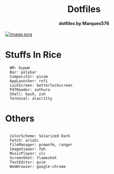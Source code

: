 <h1 align="center">Dotfiles</h1>
<h4 align="center">dotfiles by Marques576</h4>

[![image.png](https://i.postimg.cc/fbX1GY9X/image.png)](https://postimg.cc/cKxDYgT4)

# Stuffs In Rice
```
  WM: bspwm
  Bar: polybar
  Compositor: picom
  AppLauncher: rofi
  LockScreen: betterlockscreen
  PdfReader: zathura
  Shell: bash, zsh
  Terminal: alacritty
```

# Others
<pre><code>  
  ColorScheme: Solarized Dark
  Fetch: aria2c
  FileManager: pcmanfm, ranger
  ImageViewer: feh
  MusicPlayer: vlc
  ScreenShot: flameshot
  TextEditor: gvim
  WebBrowser: google-chrome
</code></pre>


